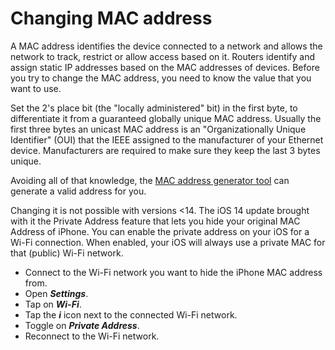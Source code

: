 # Changing MAC address

A MAC address identifies the device connected to a network and allows the network to track, restrict or allow access based on it. Routers identify and assign static IP addresses based on the MAC addresses of devices. Before you try to change the MAC address, you need to know the value that you want to use.

Set the 2's place bit (the "locally administered" bit) in the first byte, to differentiate it from a guaranteed globally unique MAC address. Usually the first three bytes an unicast MAC address is an "Organizationally Unique Identifier" (OUI) that the IEEE assigned to the manufacturer of your Ethernet device. Manufacturers are required to make sure they keep the last 3 bytes unique. 

Avoiding all of that knowledge, the [MAC address generator tool](https://miniwebtool.com/mac-address-generator/) can generate a valid address for you.

Changing it is not possible with versions <14. The iOS 14 update brought with it the Private Address feature that lets you hide your original MAC Address of iPhone. You can enable the private address on your iOS for a Wi-Fi connection. When enabled, your iOS will always use a private MAC for that (public) Wi-Fi network.

* Connect to the Wi-Fi network you want to hide the iPhone MAC address from.
* Open ***Settings***.
* Tap on ***Wi-Fi***.
* Tap the ***i*** icon next to the connected Wi-Fi network.
* Toggle on ***Private Address***.
* Reconnect to the Wi-Fi network.
